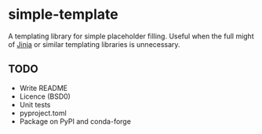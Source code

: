 # simple-template

A templating library for simple placeholder filling. Useful when the full might
of [Jinja](https://palletsprojects.com/p/jinja/) or similar templating libraries
is unnecessary.

## TODO

- Write README
- Licence (BSD0)
- Unit tests
- pyproject.toml
- Package on PyPI and conda-forge
